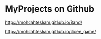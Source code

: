 # MyProjects on Github

https://mohdahtesham.github.io/Band/


https://mohdahtesham.github.io/dicee_game/
